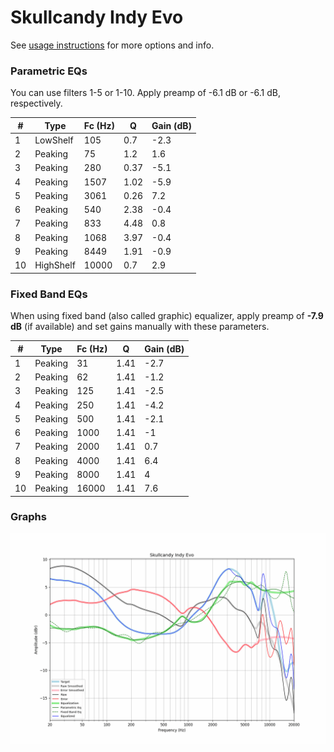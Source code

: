 # Skullcandy Indy Evo
See [usage instructions](https://github.com/jaakkopasanen/AutoEq#usage) for more options and info.

### Parametric EQs
You can use filters 1-5 or 1-10. Apply preamp of -6.1 dB or -6.1 dB, respectively.

|   # | Type      |   Fc (Hz) |    Q |   Gain (dB) |
|-----|-----------|-----------|------|-------------|
|   1 | LowShelf  |       105 | 0.7  |        -2.3 |
|   2 | Peaking   |        75 | 1.2  |         1.6 |
|   3 | Peaking   |       280 | 0.37 |        -5.1 |
|   4 | Peaking   |      1507 | 1.02 |        -5.9 |
|   5 | Peaking   |      3061 | 0.26 |         7.2 |
|   6 | Peaking   |       540 | 2.38 |        -0.4 |
|   7 | Peaking   |       833 | 4.48 |         0.8 |
|   8 | Peaking   |      1068 | 3.97 |        -0.4 |
|   9 | Peaking   |      8449 | 1.91 |        -0.9 |
|  10 | HighShelf |     10000 | 0.7  |         2.9 |

### Fixed Band EQs
When using fixed band (also called graphic) equalizer, apply preamp of **-7.9 dB** (if available) and set gains manually with these parameters.

|   # | Type    |   Fc (Hz) |    Q |   Gain (dB) |
|-----|---------|-----------|------|-------------|
|   1 | Peaking |        31 | 1.41 |        -2.7 |
|   2 | Peaking |        62 | 1.41 |        -1.2 |
|   3 | Peaking |       125 | 1.41 |        -2.5 |
|   4 | Peaking |       250 | 1.41 |        -4.2 |
|   5 | Peaking |       500 | 1.41 |        -2.1 |
|   6 | Peaking |      1000 | 1.41 |        -1   |
|   7 | Peaking |      2000 | 1.41 |         0.7 |
|   8 | Peaking |      4000 | 1.41 |         6.4 |
|   9 | Peaking |      8000 | 1.41 |         4   |
|  10 | Peaking |     16000 | 1.41 |         7.6 |

### Graphs
![](./Skullcandy%20Indy%20Evo.png)
